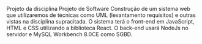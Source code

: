 Projeto da disciplina Projeto de Software
Construção de um sistema web que utilizaremos de técnicas como UML (levantamento requisitos) e outras vistas na disciplina supracitada.
O sistema terá o front-end em JavaScript, HTML e CSS utilizando a biblioteca React. O back-end usará NodeJs no servidor e MySQL Workbench 8.0CE como SGBD.
